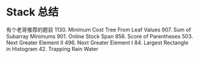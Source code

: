 # Stack 总结

有个老哥推荐的题目
1130. Minimum Cost Tree From Leaf Values
907. Sum of Subarray Minimums
901. Online Stock Span
856. Score of Parentheses
503. Next Greater Element II
496. Next Greater Element I
84. Largest Rectangle in Histogram
42. Trapping Rain Water
